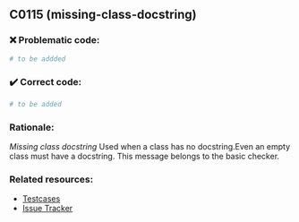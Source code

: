 ## C0115 (missing-class-docstring)

### :x: Problematic code:

```python
# to be addded
```

### :heavy_check_mark: Correct code:

```python
# to be added
```

### Rationale:

 *Missing class docstring*
  Used when a class has no docstring.Even an empty class must have a docstring.
  This message belongs to the basic checker.



### Related resources:

- [Testcases](#)
- [Issue Tracker](https://github.com/PyCQA/pylint/issues?q=is%3Aissue+%22missing-class-docstring%22+OR+%22C0115%22)
